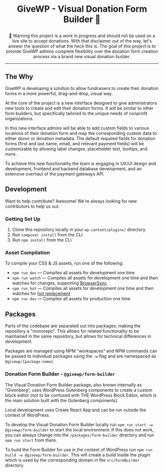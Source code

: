 <h1><p align="center">GiveWP - Visual Donation Form Builder 💚</p></h1>

<p align="center">🚨 Warning this project is a work in progress and should not be used on a live site to accept donations. With that disclaimer out of the way, let's answer the question of what the heck this is. The goal of this project is to provide GiveWP admins complete flexibility over the donation form creation process via a brand new visual donation builder.</p>

---

## The Why

GiveWP is developing a solution to allow fundraisers to create their donation forms in a more powerful, drag-and-drop, visual way.

At the core of the project is a new interface designed to give administrators new tools to create and edit their donation forms. It will be similar to other form builders, but specifically tailored to the unique needs of nonprofit organizations.

In this new interface admins will be able to add custom fields to various locations of their donation form and map the corresponding custom data to either donor or donation metadata. The default required fields for donation forms (first and last name, email, and relevant payment fields) will be customizable by allowing label changes, placeholder text, tooltips, and more.

To achieve this new functionality the team is engaging in UX/UI design and development, frontend and backend database development, and an extensive overhaul of the payment gateways API.

## Development

Want to help contribute? Awesome! We're always looking for new contributors to help us out.

### Getting Set Up
1. Clone this repository locally in your `wp-content/plugins/` directory.
2. Run `composer install` from the CLI
3. Run `npm install` from the CLI

### Asset Compilation
To compile your CSS & JS assets, run one of the following:
- `npm run dev` — Compiles all assets for development one time
- `npm run watch` — Compiles all assets for development one time and then watches for changes, supporting [BrowserSync](https://laravel-mix.com/docs/5.0/browsersync)
- `npm run hot` — Compiles all assets for development one time and then watches for [hot replacement](https://laravel-mix.com/docs/5.0/hot-module-replacement)
- `npm run dev` — Compiles all assets for production one time

## Packages

Parts of the codebase are separated out into packages, making the repository a "monorepo". This allows for related functionality to be maintained in the same repository, but allows for technical differences in development.

Packages are managed using NPM "workspaces" and NPM commands can be passed to individual packages using the `-w` flag and are namespaced as `@givewp/{package-name}`.

### Donation Form Builder - `@givewp/form-builder`

The Visual Donation Form Builder package, also known internally as "Givenberg", uses WordPress Gutenberg components to create a custom block editor (not to be confused with THE WordPress Block Editor, which is the main solution built with the Gutenberg components).

Local development uses Create React App and can be run outside the context of WordPress.

To develop the Visual Donation Form Builder locally run `npm run start -w @givewp/form-builder` to start the local environment. If this does not work, you can always change into the `/packages/form-builder` directory and run `npm run start` from there.

To build the Form Builder for use in the context of WordPress run `npm run build -w @givewp/form-builder`. This will create a build inside the plugin which is used by the corresponding domain in the `src/FormBuilder` directory.
